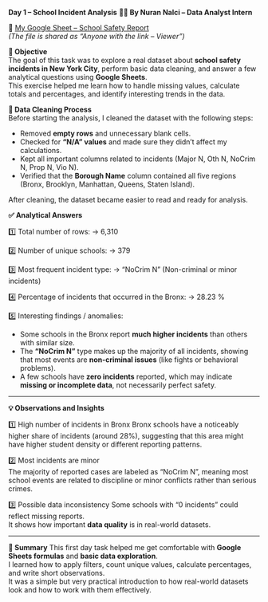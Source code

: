 **Day 1 – School Incident Analysis**
**👩‍💻 By Nuran Nalci – Data Analyst Intern**

🔗 [My Google Sheet – School Safety Report](https://docs.google.com/spreadsheets/d/1aaSNyEsa26hPVm-0xkIGqxqEBAaO7V65rtyIFnd7ONE/edit?usp=sharing)  
*(The file is shared as “Anyone with the link – Viewer”)*  

**🎯 Objective**  
The goal of this task was to explore a real dataset about **school safety incidents in New York City**, perform basic data cleaning, and answer a few analytical questions using **Google Sheets**.  
This exercise helped me learn how to handle missing values, calculate totals and percentages, and identify interesting trends in the data.  

**🧹 Data Cleaning Process**  
Before starting the analysis, I cleaned the dataset with the following steps:  
- Removed **empty rows** and unnecessary blank cells.  
- Checked for **“N/A” values** and made sure they didn’t affect my calculations.  
- Kept all important columns related to incidents (Major N, Oth N, NoCrim N, Prop N, Vio N).  
- Verified that the **Borough Name** column contained all five regions (Bronx, Brooklyn, Manhattan, Queens, Staten Island).  

After cleaning, the dataset became easier to read and ready for analysis.  

**✅ Analytical Answers**

1️⃣ Total number of rows: 
→ 6,310  

2️⃣ Number of unique schools: 
→ 379  

3️⃣ Most frequent incident type: 
→ “NoCrim N” (Non-criminal or minor incidents)  

4️⃣ Percentage of incidents that occurred in the Bronx: 
→ 28.23 %  

5️⃣ Interesting findings / anomalies:
- Some schools in the Bronx report **much higher incidents** than others with similar size.  
- The **“NoCrim N”** type makes up the majority of all incidents, showing that most events are **non-criminal issues** (like fights or behavioral problems).  
- A few schools have **zero incidents** reported, which may indicate **missing or incomplete data**, not necessarily perfect safety.  

---
**💡 Observations and Insights**

1️⃣ High number of incidents in Bronx
Bronx schools have a noticeably higher share of incidents (around 28%), suggesting that this area might have higher student density or different reporting patterns.  

2️⃣ Most incidents are minor  
The majority of reported cases are labeled as “NoCrim N”, meaning most school events are related to discipline or minor conflicts rather than serious crimes.  

3️⃣ Possible data inconsistency
Some schools with “0 incidents” could reflect missing reports.  
It shows how important **data quality** is in real-world datasets.  

---

**📝 Summary**
This first day task helped me get comfortable with **Google Sheets formulas** and **basic data exploration**.  
I learned how to apply filters, count unique values, calculate percentages, and write short observations.  
It was a simple but very practical introduction to how real-world datasets look and how to work with them effectively.


